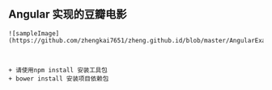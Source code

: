## Angular 实现的豆瓣电影

	![sampleImage](https://github.com/zhengkai7651/zheng.github.id/blob/master/AngularExample/MovieDouban/app/sample.jpg)



	+ 请使用npm install 安装工具包
	+ bower install 安装项目依赖包
	
